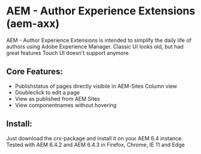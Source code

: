 # AEM - Author Experience Extensions (aem-axx)

AEM - Author Experience Extensions is intended to simplify the daily life of authors using Adobe Experience Manager. 
Classic UI looks old, but had great features Touch UI doesn't support anymore. 

## Core Features:

- Publishstatus of pages directly visibile in AEM-Sites Column view
- Doubleclick to edit a page
- View as published from AEM Sites
- View componentnames without hovering

## Install:

Just download the crx-package and install it on your AEM 6.4 instance.
Tested with AEM 6.4.2 and AEM 6.4.3 in Firefox, Chrome, IE 11 and Edge
